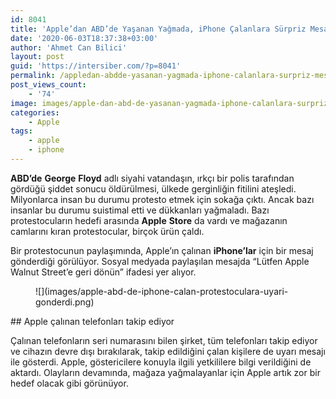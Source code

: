 ```yaml
---
id: 8041
title: 'Apple’dan ABD’de Yaşanan Yağmada, iPhone Çalanlara Sürpriz Mesaj: Lütfen Telefonu Geri Getirin'
date: '2020-06-03T18:37:38+03:00'
author: 'Ahmet Can Bilici'
layout: post
guid: 'https://intersiber.com/?p=8041'
permalink: /appledan-abdde-yasanan-yagmada-iphone-calanlara-surpriz-mesaj-lutfen-telefonu-geri-getirin/
post_views_count:
    - '74'
image: images/apple-dan-abd-de-yasanan-yagmada-iphone-calanlara-surpriz-mesaj.jpg
categories:
    - Apple
tags:
    - apple
    - iphone
---
```


**ABD’de** **George** **Floyd** adlı siyahi vatandaşın, ırkçı bir polis tarafından gördüğü şiddet sonucu öldürülmesi, ülkede gerginliğin fitilini ateşledi. Milyonlarca insan bu durumu protesto etmek için sokağa çıktı. Ancak bazı insanlar bu durumu suistimal etti ve dükkanları yağmaladı. Bazı protestocuların hedefi arasında **Apple** **Store** da vardı ve mağazanın camlarını kıran protestocular, birçok ürün çaldı.

Bir protestocunun paylaşımında, Apple’ın çalınan **iPhone’lar** için bir mesaj gönderdiği görülüyor. Sosyal medyada paylaşılan mesajda “Lütfen Apple Walnut Street’e geri dönün” ifadesi yer alıyor.

<figure class="wp-block-image size-large">![](images/apple-abd-de-iphone-calan-protestoculara-uyari-gonderdi.png)</figure>## Apple çalınan telefonları takip ediyor

Çalınan telefonların seri numarasını bilen şirket, tüm telefonları takip ediyor ve cihazın devre dışı bırakılarak, takip edildiğini çalan kişilere de uyarı mesajı ile gösterdi. Apple, göstericilere konuyla ilgili yetkililere bilgi verildiğini de aktardı. Olayların devamında, mağaza yağmalayanlar için Apple artık zor bir hedef olacak gibi görünüyor.